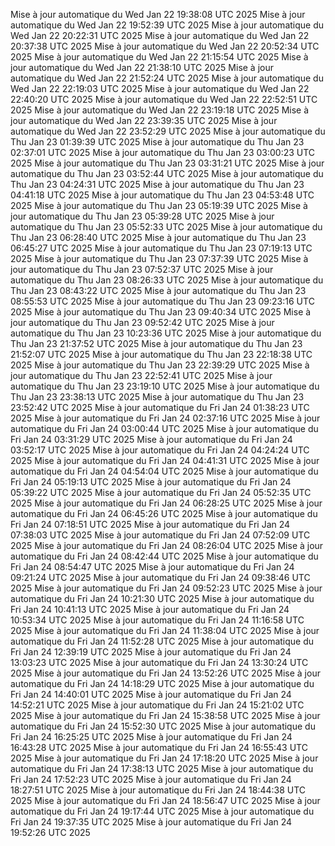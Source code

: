 Mise à jour automatique du Wed Jan 22 19:38:08 UTC 2025
Mise à jour automatique du Wed Jan 22 19:52:39 UTC 2025
Mise à jour automatique du Wed Jan 22 20:22:31 UTC 2025
Mise à jour automatique du Wed Jan 22 20:37:38 UTC 2025
Mise à jour automatique du Wed Jan 22 20:52:34 UTC 2025
Mise à jour automatique du Wed Jan 22 21:15:54 UTC 2025
Mise à jour automatique du Wed Jan 22 21:38:10 UTC 2025
Mise à jour automatique du Wed Jan 22 21:52:24 UTC 2025
Mise à jour automatique du Wed Jan 22 22:19:03 UTC 2025
Mise à jour automatique du Wed Jan 22 22:40:20 UTC 2025
Mise à jour automatique du Wed Jan 22 22:52:51 UTC 2025
Mise à jour automatique du Wed Jan 22 23:19:18 UTC 2025
Mise à jour automatique du Wed Jan 22 23:39:35 UTC 2025
Mise à jour automatique du Wed Jan 22 23:52:29 UTC 2025
Mise à jour automatique du Thu Jan 23 01:39:39 UTC 2025
Mise à jour automatique du Thu Jan 23 02:37:01 UTC 2025
Mise à jour automatique du Thu Jan 23 03:00:23 UTC 2025
Mise à jour automatique du Thu Jan 23 03:31:21 UTC 2025
Mise à jour automatique du Thu Jan 23 03:52:44 UTC 2025
Mise à jour automatique du Thu Jan 23 04:24:31 UTC 2025
Mise à jour automatique du Thu Jan 23 04:41:18 UTC 2025
Mise à jour automatique du Thu Jan 23 04:53:48 UTC 2025
Mise à jour automatique du Thu Jan 23 05:19:39 UTC 2025
Mise à jour automatique du Thu Jan 23 05:39:28 UTC 2025
Mise à jour automatique du Thu Jan 23 05:52:33 UTC 2025
Mise à jour automatique du Thu Jan 23 06:28:40 UTC 2025
Mise à jour automatique du Thu Jan 23 06:45:27 UTC 2025
Mise à jour automatique du Thu Jan 23 07:19:13 UTC 2025
Mise à jour automatique du Thu Jan 23 07:37:39 UTC 2025
Mise à jour automatique du Thu Jan 23 07:52:37 UTC 2025
Mise à jour automatique du Thu Jan 23 08:26:33 UTC 2025
Mise à jour automatique du Thu Jan 23 08:43:22 UTC 2025
Mise à jour automatique du Thu Jan 23 08:55:53 UTC 2025
Mise à jour automatique du Thu Jan 23 09:23:16 UTC 2025
Mise à jour automatique du Thu Jan 23 09:40:34 UTC 2025
Mise à jour automatique du Thu Jan 23 09:52:42 UTC 2025
Mise à jour automatique du Thu Jan 23 10:23:36 UTC 2025
Mise à jour automatique du Thu Jan 23 21:37:52 UTC 2025
Mise à jour automatique du Thu Jan 23 21:52:07 UTC 2025
Mise à jour automatique du Thu Jan 23 22:18:38 UTC 2025
Mise à jour automatique du Thu Jan 23 22:39:29 UTC 2025
Mise à jour automatique du Thu Jan 23 22:52:41 UTC 2025
Mise à jour automatique du Thu Jan 23 23:19:10 UTC 2025
Mise à jour automatique du Thu Jan 23 23:38:13 UTC 2025
Mise à jour automatique du Thu Jan 23 23:52:42 UTC 2025
Mise à jour automatique du Fri Jan 24 01:38:23 UTC 2025
Mise à jour automatique du Fri Jan 24 02:37:16 UTC 2025
Mise à jour automatique du Fri Jan 24 03:00:44 UTC 2025
Mise à jour automatique du Fri Jan 24 03:31:29 UTC 2025
Mise à jour automatique du Fri Jan 24 03:52:17 UTC 2025
Mise à jour automatique du Fri Jan 24 04:24:24 UTC 2025
Mise à jour automatique du Fri Jan 24 04:41:31 UTC 2025
Mise à jour automatique du Fri Jan 24 04:54:04 UTC 2025
Mise à jour automatique du Fri Jan 24 05:19:13 UTC 2025
Mise à jour automatique du Fri Jan 24 05:39:22 UTC 2025
Mise à jour automatique du Fri Jan 24 05:52:35 UTC 2025
Mise à jour automatique du Fri Jan 24 06:28:25 UTC 2025
Mise à jour automatique du Fri Jan 24 06:45:26 UTC 2025
Mise à jour automatique du Fri Jan 24 07:18:51 UTC 2025
Mise à jour automatique du Fri Jan 24 07:38:03 UTC 2025
Mise à jour automatique du Fri Jan 24 07:52:09 UTC 2025
Mise à jour automatique du Fri Jan 24 08:26:04 UTC 2025
Mise à jour automatique du Fri Jan 24 08:42:44 UTC 2025
Mise à jour automatique du Fri Jan 24 08:54:47 UTC 2025
Mise à jour automatique du Fri Jan 24 09:21:24 UTC 2025
Mise à jour automatique du Fri Jan 24 09:38:46 UTC 2025
Mise à jour automatique du Fri Jan 24 09:52:23 UTC 2025
Mise à jour automatique du Fri Jan 24 10:21:30 UTC 2025
Mise à jour automatique du Fri Jan 24 10:41:13 UTC 2025
Mise à jour automatique du Fri Jan 24 10:53:34 UTC 2025
Mise à jour automatique du Fri Jan 24 11:16:58 UTC 2025
Mise à jour automatique du Fri Jan 24 11:38:04 UTC 2025
Mise à jour automatique du Fri Jan 24 11:52:28 UTC 2025
Mise à jour automatique du Fri Jan 24 12:39:19 UTC 2025
Mise à jour automatique du Fri Jan 24 13:03:23 UTC 2025
Mise à jour automatique du Fri Jan 24 13:30:24 UTC 2025
Mise à jour automatique du Fri Jan 24 13:52:26 UTC 2025
Mise à jour automatique du Fri Jan 24 14:18:29 UTC 2025
Mise à jour automatique du Fri Jan 24 14:40:01 UTC 2025
Mise à jour automatique du Fri Jan 24 14:52:21 UTC 2025
Mise à jour automatique du Fri Jan 24 15:21:02 UTC 2025
Mise à jour automatique du Fri Jan 24 15:38:58 UTC 2025
Mise à jour automatique du Fri Jan 24 15:52:30 UTC 2025
Mise à jour automatique du Fri Jan 24 16:25:25 UTC 2025
Mise à jour automatique du Fri Jan 24 16:43:28 UTC 2025
Mise à jour automatique du Fri Jan 24 16:55:43 UTC 2025
Mise à jour automatique du Fri Jan 24 17:18:20 UTC 2025
Mise à jour automatique du Fri Jan 24 17:38:13 UTC 2025
Mise à jour automatique du Fri Jan 24 17:52:23 UTC 2025
Mise à jour automatique du Fri Jan 24 18:27:51 UTC 2025
Mise à jour automatique du Fri Jan 24 18:44:38 UTC 2025
Mise à jour automatique du Fri Jan 24 18:56:47 UTC 2025
Mise à jour automatique du Fri Jan 24 19:17:44 UTC 2025
Mise à jour automatique du Fri Jan 24 19:37:35 UTC 2025
Mise à jour automatique du Fri Jan 24 19:52:26 UTC 2025
